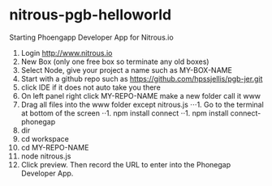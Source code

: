 nitrous-pgb-helloworld
======================

Starting Phoengapp Developer App for Nitrous.io




1. Login http://www.nitrous.io
1. New Box (only one free box so terminate any old boxes)
1. Select Node, give your project a name such as MY-BOX-NAME
1. Start with a github repo such as https://github.com/hpssjellis/pgb-jer.git
1. click IDE if it does not auto take you there
1. On left panel right click MY-REPO-NAME make a new folder call it www
1. Drag all files into the www folder except nitrous.js
⋅⋅⋅1. Go to the terminal at bottom of the screen
⋅⋅1. npm install connect
⋅⋅1. npm install connect-phonegap
1. dir
1. cd  workspace
1. cd  MY-REPO-NAME
1. node nitrous.js
1. Click preview. Then record the URL to enter into the Phonegap Developer App.
